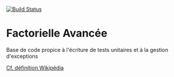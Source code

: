 [![Build Status](https://travis-ci.org/STEPHANE50/FactorielleAvancee.svg?branch=init)](https://travis-ci.org/STEPHANE50/FactorielleAvancee)

# Factorielle Avancée

Base de code propice à l'écriture de tests unitaires et à la gestion d'exceptions

[Cf. définition Wikipédia](https://fr.wikipedia.org/wiki/Factorielle)
